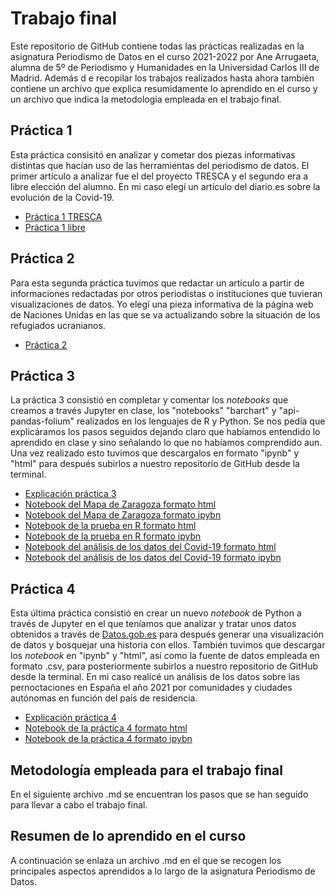 # Trabajo final
Este repositorio de GitHub contiene todas las prácticas realizadas en la asignatura Periodismo de Datos en el curso 2021-2022 por Ane Arrugaeta, alumna de 5º de Periodismo y Humanidades en la Universidad Carlos III de Madrid. Además d   e recopilar los trabajos realizados hasta ahora también contiene un archivo que explica resumidamente lo aprendido en el curso y un archivo que indica la metodología empleada en el trabajo final.
## Práctica 1
Esta práctica consisitó en analizar y cometar dos piezas informativas distintas que hacían uso de las herramientas del periodismo de datos. El primer artículo a analizar fue el del proyecto TRESCA y el segundo era a libre elección del alumno. En mi caso elegí un artículo del diario.es sobre la evolución de la Covid-19.
- [Práctica 1 TRESCA](https://github.com/Pontedatos/aarrugaeta/blob/main/practica-1-TRESCA.md)
- [Práctica 1 libre](https://github.com/Pontedatos/aarrugaeta/blob/main/practica-1-libre.md)
## Práctica 2 
Para esta segunda práctica tuvimos que redactar un artículo a partir de informaciones redactadas por otros periodistas o instituciones que tuvieran visualizaciones de datos. Yo elegí una pieza informativa de la página web de Naciones Unidas en las que se va actualizando sobre la situación de los refugiados ucranianos.
- [Práctica 2](https://github.com/Pontedatos/aarrugaeta/blob/main/practica-2.md)
## Práctica 3 
La práctica 3 consistió en completar y comentar los *notebooks* que creamos a través Jupyter en clase, los "notebooks" "barchart" y "api-pandas-folium" realizados en los lenguajes de R y Python. Se nos pedía que explicáramos los pasos seguidos dejando claro que habíamos entendido lo aprendido en clase y sino señalando lo que no habíamos comprendido aun. Una vez realizado esto tuvimos que descargalos en formato "ipynb" y "html" para después subirlos a nuestro repositorio de GitHub desde la terminal.
- [Explicación práctica 3](https://github.com/Pontedatos/aarrugaeta/blob/main/practica-3.md)
- [Notebook del Mapa de Zaragoza formato html](https://github.com/aarrugaeta/Practica-3/blob/main/api-pandas-folium.html)
- [Notebook del Mapa de Zaragoza formato ipybn](https://github.com/aarrugaeta/Practica-3/blob/main/api-pandas-folium.ipynb)
- [Notebook de la prueba en R formato html](https://github.com/aarrugaeta/Practica-3/blob/main/probando-con-r.html)
- [Notebook de la prueba en R formato ipybn](https://github.com/aarrugaeta/Practica-3/blob/main/probando-con-r.ipynb)
- [Notebook del análisis de los datos del Covid-19 formato html](https://github.com/aarrugaeta/Practica-3/blob/main/python-api-covid-pandas.html)
- [Notebook del análisis de los datos del Covid-19 formato ipybn](https://github.com/aarrugaeta/Practica-3/blob/main/python-api-covid-pandas.ipybn)
## Práctica 4
Esta última práctica consistió en crear un nuevo *notebook* de Python a través de Jupyter en el que teníamos que analizar y tratar unos datos obtenidos a través de [Datos.gob.es](https://datos.gob.es/es) para después generar una visualización de datos y bosquejar una historia con ellos. También tuvimos que descargar los *notebook* en "ipynb" y "html", así como la fuente de datos empleada en formato .csv, para posteriormente subirlos a nuestro repositorio de GitHub desde la terminal. En mi caso realicé un análisis de los datos sobre las pernoctaciones en España el año 2021 por comunidades y ciudades autónomas en función del país de residencia.
- [Explicación práctica 4](https://github.com/Pontedatos/aarrugaeta/blob/main/practica-4.md)
- [Notebook de la práctica 4 formato html](https://github.com/Pontedatos/aarrugaeta/blob/main/Practica-4.html)
- [Notebook de la práctica 4 formato ipybn](https://github.com/Pontedatos/aarrugaeta/blob/main/Practica-4.ipybn)
## Metodología empleada para el trabajo final
En el siguiente archivo .md se encuentran los pasos que se han seguido para llevar a cabo el trabajo final. 

## Resumen de lo aprendido en el curso
A continuación se enlaza un archivo .md en el que se recogen los principales aspectos aprendidos a lo largo de la asignatura Periodismo de Datos.
